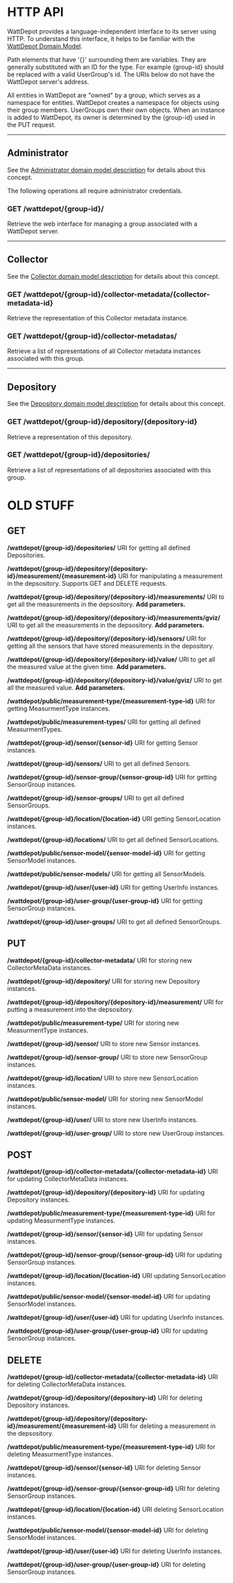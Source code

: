 # HTTP API

WattDepot provides a language-independent interface to its server using HTTP. To understand this interface,
it helps to be familiar with the [WattDepot Domain Model](http://wattdepot.viewdocs.io/wattdepot/overview/domainmodel).

Path elements that have '{}' surrounding them are variables.  They are generally substituted with an ID for the type. For example {group-id} should be replaced with a valid UserGroup's id. The URIs below do not have the WattDepot server's address.

All entities in WattDepot are "owned" by a group, which serves as a namespace for entities. WattDepot creates a namespace for objects using their group members.  UserGroups own their own objects. When an instance is added to WattDepot, its owner is determined by the {group-id} used in the PUT request.


---------------
## Administrator

See the [Administrator domain model description](overview/domainmodel#administrator) for details about this concept.

The following operations all require administrator credentials.

### GET /wattdepot/{group-id}/

Retrieve the web interface for managing a group associated with a WattDepot server.

-----------
## Collector

See the [Collector domain model description](overview/domainmodel#collector) for details about this concept.

### GET /wattdepot/{group-id}/collector-metadata/{collector-metadata-id}

Retrieve the representation of this Collector metadata instance.

### GET /wattdepot/{group-id}/collector-metadatas/

Retrieve a list of representations of all Collector metadata instances associated with this group.

-------------
## Depository

See the [Depository domain model description](overview/domainmodel#depository) for details about this concept.

### GET /wattdepot/{group-id}/depository/{depository-id}

Retrieve a representation of this depository.

### GET /wattdepot/{group-id}/depositories/

Retrieve a list of representations of all depositories associated with this group.


# OLD STUFF

## GET


**/wattdepot/{group-id}/depositories/** URI for getting all defined Depositories.

**/wattdepot/{group-id}/depository/{depository-id}/measurement/{measurement-id}** URI for manipulating a measurement in the depsository. Supports GET and DELETE requests.

**/wattdepot/{group-id}/depository/{depository-id}/measurements/** URI to get all the measurements in the depsository. **Add parameters.**

**/wattdepot/{group-id}/depository/{depository-id}/measurements/gviz/** URI to get all the measurements in the depsository. **Add parameters.**

**/wattdepot/{group-id}/depository/{depository-id}/sensors/** URI for getting all the sensors that have stored measurements in the depository.

**/wattdepot/{group-id}/depository/{depository-id}/value/** URI to get all the measured value at the given time. **Add parameters.**

**/wattdepot/{group-id}/depository/{depository-id}/value/gviz/** URI to get all the measured value. **Add parameters.**

**/wattdepot/public/measurement-type/{measurement-type-id}** URI for getting MeasurmentType instances.

**/wattdepot/public/measurement-types/** URI for getting all defined MeasurmentTypes.

**/wattdepot/{group-id}/sensor/{sensor-id}** URI for getting Sensor instances. 

**/wattdepot/{group-id}/sensors/** URI to get all defined Sensors.

**/wattdepot/{group-id}/sensor-group/{sensor-group-id}** URI for getting SensorGroup instances.

**/wattdepot/{group-id}/sensor-groups/** URI to get all defined SensorGroups.

**/wattdepot/{group-id}/location/{location-id}** URI getting SensorLocation instances.

**/wattdepot/{group-id}/locations/** URI to get all defined SensorLocations.

**/wattdepot/public/sensor-model/{sensor-model-id}** URI for getting SensorModel instances.

**/wattdepot/public/sensor-models/** URI for getting all SensorModels.

**/wattdepot/{group-id}/user/{user-id}** URI for getting UserInfo instances.

**/wattdepot/{group-id}/user-group/{user-group-id}** URI for getting SensorGroup instances.

**/wattdepot/{group-id}/user-groups/** URI to get all defined SensorGroups.

## PUT
**/wattdepot/{group-id}/collector-metadata/** URI for storing new CollectorMetaData instances.

**/wattdepot/{group-id}/depository/** URI for storing new Depository instances.

**/wattdepot/{group-id}/depository/{depository-id}/measurement/** URI for putting a measurement into the depsository.

**/wattdepot/public/measurement-type/** URI for storing new MeasurmentType instances.

**/wattdepot/{group-id}/sensor/** URI to store new Sensor instances.

**/wattdepot/{group-id}/sensor-group/** URI to store new SensorGroup instances. 

**/wattdepot/{group-id}/location/** URI to store new SensorLocation instances. 

**/wattdepot/public/sensor-model/** URI for storing new SensorModel instances.

**/wattdepot/{group-id}/user/** URI to store new UserInfo instances.

**/wattdepot/{group-id}/user-group/** URI to store new UserGroup instances. 

## POST

**/wattdepot/{group-id}/collector-metadata/{collector-metadata-id}** URI for updating CollectorMetaData instances.

**/wattdepot/{group-id}/depository/{depository-id}** URI for updating Depository instances.

**/wattdepot/public/measurement-type/{measurement-type-id}** URI for updating MeasurmentType instances.

**/wattdepot/{group-id}/sensor/{sensor-id}** URI for updating Sensor instances.

**/wattdepot/{group-id}/sensor-group/{sensor-group-id}** URI for updating SensorGroup instances.

**/wattdepot/{group-id}/location/{location-id}** URI updating SensorLocation instances.

**/wattdepot/public/sensor-model/{sensor-model-id}** URI for updating SensorModel instances.

**/wattdepot/{group-id}/user/{user-id}** URI for updating UserInfo instances.

**/wattdepot/{group-id}/user-group/{user-group-id}** URI for updating SensorGroup instances.


## DELETE

**/wattdepot/{group-id}/collector-metadata/{collector-metadata-id}** URI for deleting CollectorMetaData instances.

**/wattdepot/{group-id}/depository/{depository-id}** URI for deleting Depository instances.

**/wattdepot/{group-id}/depository/{depository-id}/measurement/{measurement-id}** URI for deleting a measurement in the depsository.

**/wattdepot/public/measurement-type/{measurement-type-id}** URI for deleting MeasurmentType instances.

**/wattdepot/{group-id}/sensor/{sensor-id}** URI for deleting Sensor instances.

**/wattdepot/{group-id}/sensor-group/{sensor-group-id}** URI for deleting SensorGroup instances.

**/wattdepot/{group-id}/location/{location-id}** URI deleting SensorLocation instances.

**/wattdepot/public/sensor-model/{sensor-model-id}** URI for deleting SensorModel instances.

**/wattdepot/{group-id}/user/{user-id}** URI for deleting UserInfo instances.

**/wattdepot/{group-id}/user-group/{user-group-id}** URI for deleting SensorGroup instances.

